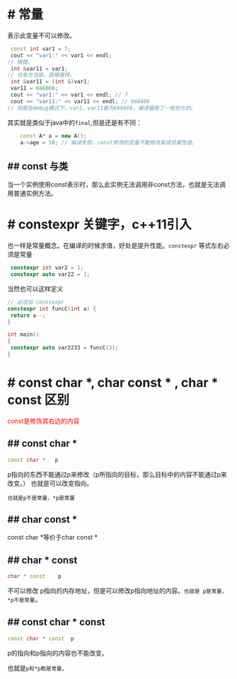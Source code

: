 #   # 常量
表示此变量不可以修改。

```c++
 const int var1 = 7;
 cout << "var1:" << var1 << endl;
// 报错。
 int &var11 = var1;
// 也有方法搞，直接强转。
 int &var11 = (int &)var1;
 var11 = 666666;
 cout << "var1:" << var1 << endl; // 7
 cout << "var11:" << var11 << endl; // 666666
// 但是在debug模式下，var1、var11都为666666，编译器做了一些优化的。
```
其实就是类似于java中的`final`,但是还是有不同：

```c++
	const A* a = new A();
	a->age = 10; // 编译失败，const修饰的变量不能修改其成员属性值。
```

## ## const 与类

当一个实例使用const表示时，那么此实例无法调用非const方法，也就是无法调用普通实例方法。

# #  constexpr 关键字，c++11引入
也一样是常量概念。在编译的时候求值，好处是提升性能。`constexpr` 等式左右必须是常量
```c++
 constexpr int var2 = 1;
 constexpr auto var22 = 1;
```
当然也可以这样定义
```c++
// 必须加 constexpr 
constexpr int funcC(int a) {
 return a--;
}

int main()
{
 constexpr auto var2233 = funcC(3);
}
```

# # const char *, char const * , char * const 区别

<p style="color:red"> const是修饰其右边的内容 </p>

## ## const char *  
```c++
const char *   p
```
p指向的东西不能通过p来修改（p所指向的目标，那么目标中的内容不能通过p来改变。）
也就是可以改变指向。

`也就是p不是常量，*p是常量`

## ##  char const *
const char *等价于char const * 

## ## char * const 
```c++
char * const    p
```
不可以修改 p指向的内存地址，但是可以修改p指向地址的内容。`也就是 p是常量，*p不是常量`。
## ## const  char * const 
```c++
const char * const  p
```
 p的指向和p指向的内容也不能改变。

也就是`p和*p都是常量。`